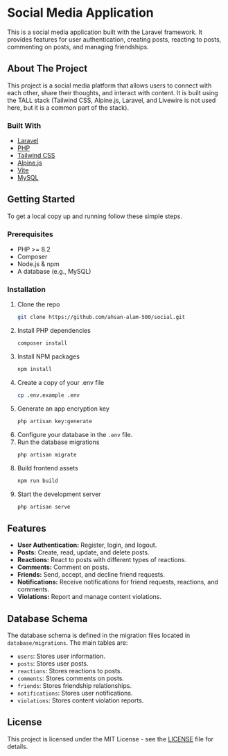 # Social Media Application

This is a social media application built with the Laravel framework. It provides features for user authentication, creating posts, reacting to posts, commenting on posts, and managing friendships.

## About The Project

This project is a social media platform that allows users to connect with each other, share their thoughts, and interact with content. It is built using the TALL stack (Tailwind CSS, Alpine.js, Laravel, and Livewire is not used here, but it is a common part of the stack).

### Built With

*   [Laravel](https://laravel.com/)
*   [PHP](https://www.php.net/)
*   [Tailwind CSS](https://tailwindcss.com/)
*   [Alpine.js](https://alpinejs.dev/)
*   [Vite](https://vitejs.dev/)
*   [MySQL](https://www.mysql.com/)

## Getting Started

To get a local copy up and running follow these simple steps.

### Prerequisites

*   PHP >= 8.2
*   Composer
*   Node.js & npm
*   A database (e.g., MySQL)

### Installation

1.  Clone the repo
    ```sh
    git clone https://github.com/ahsan-alam-500/social.git
    ```
2.  Install PHP dependencies
    ```sh
    composer install
    ```
3.  Install NPM packages
    ```sh
    npm install
    ```
4.  Create a copy of your .env file
    ```sh
    cp .env.example .env
    ```
5.  Generate an app encryption key
    ```sh
    php artisan key:generate
    ```
6.  Configure your database in the `.env` file.
7.  Run the database migrations
    ```sh
    php artisan migrate
    ```
8.  Build frontend assets
    ```sh
    npm run build
    ```
9.  Start the development server
    ```sh
    php artisan serve
    ```

## Features

*   **User Authentication:** Register, login, and logout.
*   **Posts:** Create, read, update, and delete posts.
*   **Reactions:** React to posts with different types of reactions.
*   **Comments:** Comment on posts.
*   **Friends:** Send, accept, and decline friend requests.
*   **Notifications:** Receive notifications for friend requests, reactions, and comments.
*   **Violations:** Report and manage content violations.

## Database Schema

The database schema is defined in the migration files located in `database/migrations`. The main tables are:

*   `users`: Stores user information.
*   `posts`: Stores user posts.
*   `reactions`: Stores reactions to posts.
*   `comments`: Stores comments on posts.
*   `friends`: Stores friendship relationships.
*   `notifications`: Stores user notifications.
*   `violations`: Stores content violation reports.

## License

This project is licensed under the MIT License - see the [LICENSE](LICENSE) file for details.

